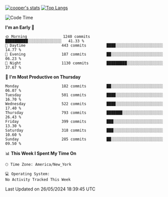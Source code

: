 [![cooper's stats](https://github-readme-stats-l2ak-km2n59e3j-coopjzs-projects.vercel.app/api?username=coopjz&count_private=true)](https://github.com/coopjz/github-readme-stats)
[![Top Langs](https://github-readme-stats-l2ak-km2n59e3j-coopjzs-projects.vercel.app/api/top-langs/?username=coopjz&count_private=true&langs_count=8&layout=compact&&hide=C)](https://github.com/coopjz/github-readme-stats)
<!--START_SECTION:waka-->
![Code Time](http://img.shields.io/badge/Code%20Time-36%20hrs%2016%20mins-blue)

**I'm an Early 🐤** 

```text
🌞 Morning                1240 commits        ██████████░░░░░░░░░░░░░░░   41.33 % 
🌆 Daytime                443 commits         ████░░░░░░░░░░░░░░░░░░░░░   14.77 % 
🌃 Evening                187 commits         ██░░░░░░░░░░░░░░░░░░░░░░░   06.23 % 
🌙 Night                  1130 commits        █████████░░░░░░░░░░░░░░░░   37.67 % 
```
📅 **I'm Most Productive on Thursday** 

```text
Monday                   182 commits         ██░░░░░░░░░░░░░░░░░░░░░░░   06.07 % 
Tuesday                  501 commits         ████░░░░░░░░░░░░░░░░░░░░░   16.70 % 
Wednesday                522 commits         ████░░░░░░░░░░░░░░░░░░░░░   17.40 % 
Thursday                 793 commits         ███████░░░░░░░░░░░░░░░░░░   26.43 % 
Friday                   399 commits         ███░░░░░░░░░░░░░░░░░░░░░░   13.30 % 
Saturday                 318 commits         ███░░░░░░░░░░░░░░░░░░░░░░   10.60 % 
Sunday                   285 commits         ██░░░░░░░░░░░░░░░░░░░░░░░   09.50 % 
```


📊 **This Week I Spent My Time On** 

```text
🕑︎ Time Zone: America/New_York

💻 Operating System: 
No Activity Tracked This Week
```


 Last Updated on 26/05/2024 18:39:45 UTC
<!--END_SECTION:waka-->
